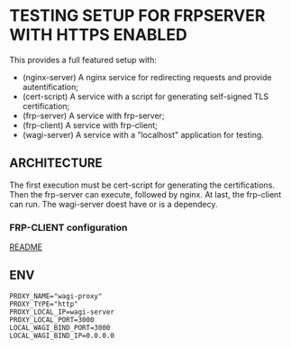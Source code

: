 # TESTING SETUP FOR FRPSERVER WITH HTTPS ENABLED

This provides a full featured setup with:

- (nginx-server) A nginx service for redirecting requests and provide autentification;
- (cert-script) A service with a script for generating self-signed TLS certification;
- (frp-server) A service with frp-server;
- (frp-client) A service with frp-client;
- (wagi-server) A service with a "localhost" application for testing.  

## ARCHITECTURE

The first execution must be cert-script for generating the certifications.  
Then the frp-server can execute, followed by nginx.
At last, the frp-client can run. The wagi-server doest have or is a dependecy.  

### FRP-CLIENT configuration

[README](README_FRPC.md)

## ENV

```.env
PROXY_NAME="wagi-proxy"
PROXY_TYPE="http"
PROXY_LOCAL_IP=wagi-server
PROXY_LOCAL_PORT=3000
LOCAL_WAGI_BIND_PORT=3000
LOCAL_WAGI_BIND_IP=0.0.0.0
```
